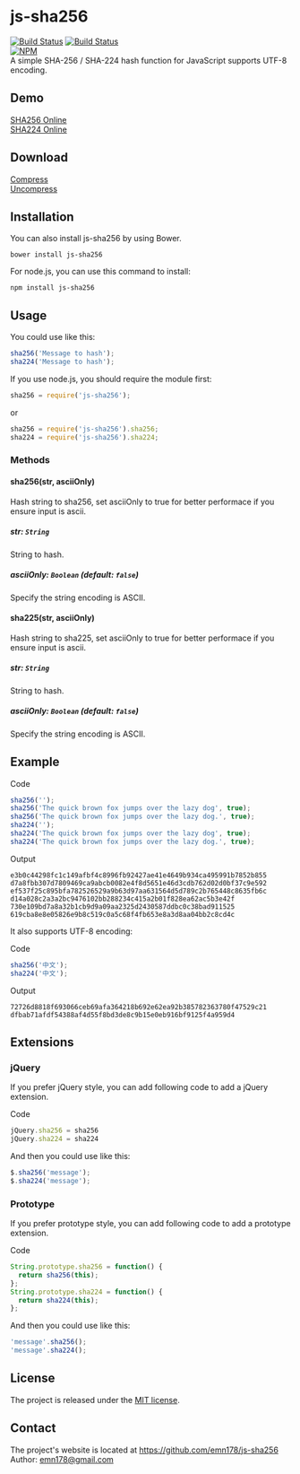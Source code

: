 # js-sha256
[![Build Status](https://api.travis-ci.org/emn178/js-sha256.png)](https://travis-ci.org/emn178/js-sha256)
[![Build Status](https://coveralls.io/repos/emn178/js-sha256/badge.png?branch=master)](https://coveralls.io/r/emn178/js-sha256?branch=master)  
[![NPM](https://nodei.co/npm/js-sha256.png?stars&downloads)](https://nodei.co/npm/js-sha256/)  
A simple SHA-256 / SHA-224 hash function for JavaScript supports UTF-8 encoding.

## Demo
[SHA256 Online](http://emn178.github.io/online-tools/sha256.html)  
[SHA224 Online](http://emn178.github.io/online-tools/sha224.html)  

## Download
[Compress](https://raw.github.com/emn178/js-sha256/master/build/sha256.min.js)  
[Uncompress](https://raw.github.com/emn178/js-sha256/master/src/sha256.js)

## Installation
You can also install js-sha256 by using Bower.

    bower install js-sha256

For node.js, you can use this command to install:

    npm install js-sha256

## Usage
You could use like this:
```JavaScript
sha256('Message to hash');
sha224('Message to hash');
```
If you use node.js, you should require the module first:
```JavaScript
sha256 = require('js-sha256');
```
or 
```JavaScript
sha256 = require('js-sha256').sha256;
sha224 = require('js-sha256').sha224;
```

### Methods

#### sha256(str, asciiOnly)

Hash string to sha256, set asciiOnly to true for better performace if you ensure input is ascii.

##### *str: `String`*

String to hash.

##### *asciiOnly: `Boolean` (default: `false`)*

Specify the string encoding is ASCII.

#### sha225(str, asciiOnly)

Hash string to sha225, set asciiOnly to true for better performace if you ensure input is ascii.

##### *str: `String`*

String to hash.

##### *asciiOnly: `Boolean` (default: `false`)*

Specify the string encoding is ASCII.

## Example
Code
```JavaScript
sha256('');
sha256('The quick brown fox jumps over the lazy dog', true);
sha256('The quick brown fox jumps over the lazy dog.', true);
sha224('');
sha224('The quick brown fox jumps over the lazy dog', true);
sha224('The quick brown fox jumps over the lazy dog.', true);
```
Output

    e3b0c44298fc1c149afbf4c8996fb92427ae41e4649b934ca495991b7852b855
    d7a8fbb307d7809469ca9abcb0082e4f8d5651e46d3cdb762d02d0bf37c9e592
    ef537f25c895bfa782526529a9b63d97aa631564d5d789c2b765448c8635fb6c
    d14a028c2a3a2bc9476102bb288234c415a2b01f828ea62ac5b3e42f
    730e109bd7a8a32b1cb9d9a09aa2325d2430587ddbc0c38bad911525
    619cba8e8e05826e9b8c519c0a5c68f4fb653e8a3d8aa04bb2c8cd4c

It also supports UTF-8 encoding:

Code
```JavaScript
sha256('中文');
sha224('中文');
```
Output

    72726d8818f693066ceb69afa364218b692e62ea92b385782363780f47529c21
    dfbab71afdf54388af4d55f8bd3de8c9b15e0eb916bf9125f4a959d4

## Extensions
### jQuery
If you prefer jQuery style, you can add following code to add a jQuery extension.

Code
```JavaScript
jQuery.sha256 = sha256
jQuery.sha224 = sha224
```
And then you could use like this:
```JavaScript
$.sha256('message');
$.sha224('message');
```
### Prototype
If you prefer prototype style, you can add following code to add a prototype extension.

Code
```JavaScript
String.prototype.sha256 = function() {
  return sha256(this);
};
String.prototype.sha224 = function() {
  return sha224(this);
};
```
And then you could use like this:
```JavaScript
'message'.sha256();
'message'.sha224();
```
## License
The project is released under the [MIT license](http://www.opensource.org/licenses/MIT).

## Contact
The project's website is located at https://github.com/emn178/js-sha256  
Author: emn178@gmail.com
